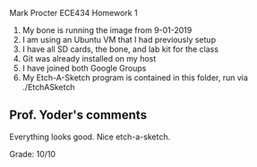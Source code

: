 Mark Procter
ECE434 Homework 1

1) My bone is running the image from 9-01-2019
2) I am using an Ubuntu VM that I had previously setup
3) I have all SD cards, the bone, and lab kit for the class
4) Git was already installed on my host
5) I have joined both Google Groups
6) My Etch-A-Sketch program is contained in this folder, run via ./EtchASketch

## Prof. Yoder's comments

Everything looks good.  Nice etch-a-sketch.

Grade:  10/10
